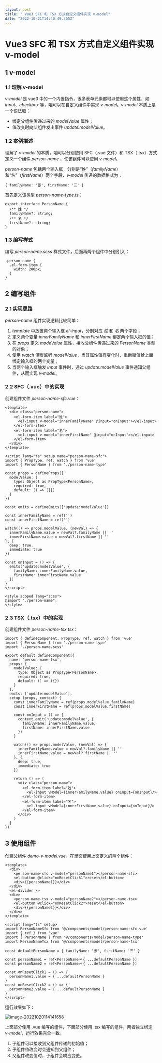 ```yaml
---
layout: post
title: " Vue3 SFC 和 TSX 方式自定义组件实现 v-model"
date: "2022-10-21T14:40:49.365Z"
---
```

Vue3 SFC 和 TSX 方式自定义组件实现 v-model
================================

1 v-model
---------

### 1.1 理解 v-model

_v-model_ 是 vue3 中的一个内置指令，很多表单元素都可以使用这个属性，如 _input_、_checkbox_ 等，咱可以在自定义组件中实现 _v-model_。_v-model_ 本质上是一个语法糖：

*   绑定父组件传递过来的 _modelValue_ 属性；
*   值改变时向父组件发出事件 _update:modelValue_。

### 1.2 案例描述

理解了 _v-model_ 的本质，咱可以分别使用 SFC（.vue 文件）和 TSX（.tsx）方式定义一个组件 _person-name_ ，使该组件可以使用 _v-model_。

_person-name_ 包括两个输入框，分别是“姓”（_familyName_）和“名”（_firstName_）两个字段，_v-model_ 传递的数据格式为：

    { familyName: '张', firstName: '三' }
    

首先定义该类型 _person-name-type.ts_：

    export interface PersonName {
      /** 姓 */
      familyName?: string;
      /** 名 */
      firstName?: string;
    }
    

### 1.3 编写样式

编写 _person-name.scss_ 样式文件，后面再两个组件中分别引入：

    .person-name {
      .el-form-item {
        width: 200px;
      }
    }
    

2 编写组件
------

### 2.1 实现思路

_person-name_ 组件实现逻辑比较简单：

1.  _template_ 中放置两个输入框 _el-input_，分别对应 _姓_ 和 _名_ 两个字段；
2.  定义两个变量 _innerFamilyName_ 和 _innerFirstName_ 绑定两个输入框的值；
3.  在 _props_ 定义 _modeValue_ 属性，接收父组件传递过来的 _PersonName_ 类型的对象；
4.  使用 _watch_ 深度监听 _modelValue_，当其属性值有变化时，重新赋值给上面绑定输入框的两个变量；
5.  当两个输入框触发 _input_ 事件时，通过 _update:modelValue_ 事件通知父组件，从而实现 _v-model_。

### 2.2 SFC（.vue）中的实现

创建组件文件 _person-name-sfc.vue_：

    <template>
      <div class="person-name">
        <el-form-item label="姓">
          <el-input v-model="innerFamilyName" @input="onInput"></el-input>
        </el-form-item>
        <el-form-item label="名">
          <el-input v-model="innerFirstName" @input="onInput"></el-input>
        </el-form-item>
      </div>
    </template>
    
    <script lang="ts" setup name="person-name-sfc">
    import { PropType, ref, watch } from 'vue'
    import { PersonName } from './person-name-type'
    
    const props = defineProps({
      modelValue: {
        type: Object as PropType<PersonName>,
        required: true,
        default: () => ({})
      }
    })
    
    const emits = defineEmits(['update:modelValue'])
    
    const innerFamilyName = ref('')
    const innerFirstName = ref('')
    
    watch(() => props.modelValue, (newVal) => {
      innerFamilyName.value = newVal?.familyName || ''
      innerFirstName.value = newVal?.firstName || ''
    }, {
      deep: true,
      immediate: true
    })
    
    const onInput = () => {
      emits('update:modelValue', {
        familyName: innerFamilyName.value,
        firstName: innerFirstName.value
      })
    }
    </script>
    
    <style scoped lang="scss">
    @import "./person-name";
    </style>
    

### 2.3 TSX（.tsx）中的实现

创建组件文件 _person-name-tsx.tsx_：

    import { defineComponent, PropType, ref, watch } from 'vue'
    import { PersonName } from './person-name-type'
    import './person-name.scss'
    
    export default defineComponent({
      name: 'person-name-tsx',
      props: {
        modelValue: {
          type: Object as PropType<PersonName>,
          required: true,
          default: () => ({})
        }
      },
      emits: ['update:modelValue'],
      setup (props, context) {
        const innerFamilyName = ref(props.modelValue.familyName)
        const innerFirstName = ref(props.modelValue.firstName)
    
        const onInput = () => {
          context.emit('update:modelValue', {
            familyName: innerFamilyName.value,
            firstName: innerFirstName.value
          })
        }
    
        watch(() => props.modelValue, (newVal) => {
          innerFamilyName.value = newVal?.familyName || ''
          innerFirstName.value = newVal?.firstName || ''
        }, {
          deep: true,
          immediate: true
        })
    
        return () => (
          <div class="person-name">
            <el-form-item label="姓">
              <el-input vModel={innerFamilyName.value} onInput={onInput}/>
            </el-form-item>
            <el-form-item label="名">
              <el-input vModel={innerFirstName.value} onInput={onInput}/>
            </el-form-item>
          </div>
        )
      }
    })
    

3 使用组件
------

创建父组件 _demo-v-model.vue_，在里面使用上面定义的两个组件：

    <template>
      <div>
        <person-name-sfc v-model="personName1"></person-name-sfc>
        <el-button @click="onResetClick1">reset</el-button>
        <div>{{personName1}}</div>
      </div>
      <el-divider />
      <div>
        <person-name-tsx v-model="personName2"></person-name-tsx>
        <el-button @click="onResetClick2">reset</el-button>
        <div>{{personName2}}</div>
      </div>
    </template>
    
    <script lang="ts" setup>
    import PersonNameSfc from '@/components/model/person-name-sfc.vue'
    import { ref } from 'vue'
    import { PersonName } from '@/components/model/person-name-type'
    import PersonNameTsx from '@/components/model/person-name-tsx'
    
    const defaultPersonName = { familyName: '张', firstName: '三' }
    
    const personName1 = ref<PersonName>({ ...defaultPersonName })
    const personName2 = ref<PersonName>({ ...defaultPersonName })
    
    const onResetClick1 = () => {
      personName1.value = { ...defaultPersonName }
    }
    const onResetClick2 = () => {
      personName2.value = { ...defaultPersonName }
    }
    </script>
    

运行效果如下：

![image-20221020114141658](https://tva1.sinaimg.cn/large/008vxvgGgy1h7bls3mlzmj309o0acjrj.jpg)

上面部分使用 .vue 编写的组件，下面部分使用 .tsx 编写的组件，两者独立绑定 _v-model_，运行效果完全一致。

1.  子组件可以接收到父组件传递的初始值；
2.  子组件值改变时会通知到父组件；
3.  父组件改变值时，子组件会响应变更。